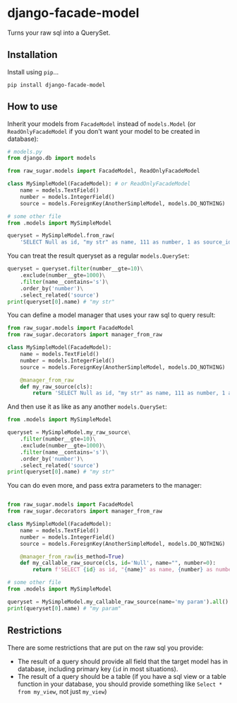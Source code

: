 # django-facade-model

Turns your raw sql into a QuerySet.

## Installation

Install using `pip`...

    pip install django-facade-model

## How to use

Inherit your models from `FacadeModel` instead of `models.Model` (or `ReadOnlyFacadeModel` if you don't want your model to be created in database):

```python
# models.py
from django.db import models

from raw_sugar.models import FacadeModel, ReadOnlyFacadeModel

class MySimpleModel(FacadeModel): # or ReadOnlyFacadeModel
    name = models.TextField()
    number = models.IntegerField()
    source = models.ForeignKey(AnotherSimpleModel, models.DO_NOTHING)

# some other file
from .models import MySimpleModel

queryset = MySimpleModel.from_raw(
    'SELECT Null as id, "my str" as name, 111 as number, 1 as source_id')
```

You can treat the result queryset as a regular `models.QuerySet`:

```python
queryset = queryset.filter(number__gte=10)\
    .exclude(number__gte=1000)\
    .filter(name__contains='s')\
    .order_by('number')\
    .select_related('source')
print(queryset[0].name) # "my str"
```

You can define a model manager that uses your raw sql to query result:

```python
from raw_sugar.models import FacadeModel
from raw_sugar.decorators import manager_from_raw

class MySimpleModel(FacadeModel):
    name = models.TextField()
    number = models.IntegerField()
    source = models.ForeignKey(AnotherSimpleModel, models.DO_NOTHING)

    @manager_from_raw
    def my_raw_source(cls):
        return 'SELECT Null as id, "my str" as name, 111 as number, 1 as source_id'
```

And then use it as like as any another `models.QuerySet`:

```python
from .models import MySimpleModel

queryset = MySimpleModel.my_raw_source\
    .filter(number__gte=10)\
    .exclude(number__gte=1000)\
    .filter(name__contains='s')\
    .order_by('number')\
    .select_related('source')
print(queryset[0].name) # "my str"
```

You can do even more, and pass extra parameters to the manager:

```python

from raw_sugar.models import FacadeModel
from raw_sugar.decorators import manager_from_raw

class MySimpleModel(FacadeModel):
    name = models.TextField()
    number = models.IntegerField()
    source = models.ForeignKey(AnotherSimpleModel, models.DO_NOTHING)

    @manager_from_raw(is_method=True)
    def my_callable_raw_source(cls, id='Null', name="", number=0):
        return f'SELECT {id} as id, "{name}" as name, {number} as number, 1 as source_id'

# some other file
from .models import MySimpleModel

queryset = MySimpleModel.my_callable_raw_source(name='my param').all()
print(queryset[0].name) # "my param"
```

## Restrictions
There are some restrictions that are put on the raw sql you provide:
- The result of a query should provide all field that the target model has in database, including primary key (`id` in most situations).
- The result of a query should be a table (if you have a sql view or a table function in your database, you should provide something like `Select * from my_view`, not just `my_view`)
